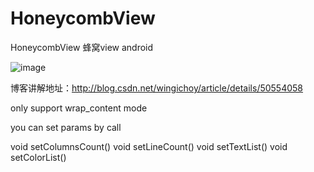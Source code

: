 # HoneycombView
HoneycombView  蜂窝view android

![image](https://github.com/githubwing/HoneycombView/raw/master/perview.jpg)

博客讲解地址：http://blog.csdn.net/wingichoy/article/details/50554058


only support wrap_content mode 

you can set params by call 

void setColumnsCount()
void setLineCount()
void setTextList()
void setColorList()
